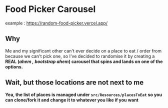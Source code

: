 # Food Picker Carousel

example : https://random-food-picker.vercel.app/
## Why
Me and my significant other can't ever decide on a place to eat / order from because we can't pick one, so I've decided to randomise it by creating a <strong>REAL<strong> (_*ahem* , <strong>bootstrap</strong> *ahem*_) carousel 
that spins and lands on one of the options.

## Wait, but those locations are not next to me
Yea, the list of places is managed under `src/Resources/placesToEat` so you can clone/fork it and change it to whatever you like if you want
